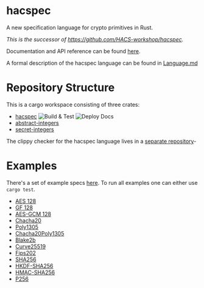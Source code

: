 # hacspec

A new specification language for crypto primitives in Rust.

*This is the successor of https://github.com/HACS-workshop/hacspec.*

Documentation and API reference can be found [here](https://hacspec.github.io/hacspec/).

A formal description of the hacspec language can be found in [Language.md](Language.md)

# Repository Structure

This is a cargo workspace consisting of three crates:
* [hacspec](hacspec/) ![Build & Test](https://github.com/hacspec/hacspec/workflows/Build%20&%20Test/badge.svg) ![Deploy Docs](https://github.com/hacspec/hacspec/workflows/Deploy%20Docs/badge.svg)
* [abstract-integers](abstract-integers/)
* [secret-integers](secret-integers/)

The clippy checker for the hacspec language lives in a [separate repository](https://github.com/hacspec/rust-clippy/tree/hacspec)-

# Examples
There's a set of example specs [here](hacspec/spec-examples/).
To run all examples one can either use `cargo test`.

* [AES 128](hacspec/spec-examples/aes-gcm/aes.rs)
* [GF 128](hacspec/spec-examples/aes-gcm/gf128.rs)
* [AES-GCM 128](hacspec/spec-examples/aes-gcm/aesgcm.rs)
* [Chacha20](hacspec/spec-examples/chacha20-poly1305/chacha20.rs)
* [Poly1305](hacspec/spec-examples/chacha20-poly1305/poly1305.rs)
* [Chacha20Poly1305](hacspec/spec-examples/chacha20-poly1305/chacha20poly1305.rs)
* [Blake2b](hacspec/spec-examples/blake2/blake2b.rs)
* [Curve25519](hacspec/spec-examples/curve25519/curve25519.rs)
* [Fips202](hacspec/spec-examples/fips202/fips202.rs)
* [SHA256](hacspec/spec-examples/sha2/sha2.rs)
* [HKDF-SHA256](hacspec/spec-examples/hkdf/hkdf.rs)
* [HMAC-SHA256](hacspec/spec-examples/hkdf/hmac.rs)
* [P256](hacspec/spec-examples/p256/p256.rs)
